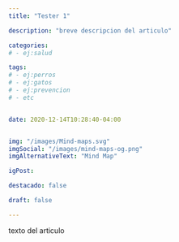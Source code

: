 ```yaml
---
title: "Tester 1"

description: "breve descripcion del articulo"

categories:
# - ej:salud

tags:
# - ej:perros
# - ej:gatos
# - ej:prevencion
# - etc


date: 2020-12-14T10:28:40-04:00


img: "/images/Mind-maps.svg"
imgSocial: "/images/mind-maps-og.png"
imgAlternativeText: "Mind Map"

igPost: 

destacado: false

draft: false

---
```


texto del articulo